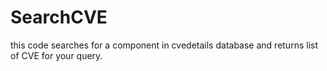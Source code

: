 # SearchCVE
this code searches for a component in cvedetails database and returns list of CVE for your query.
